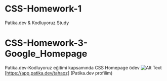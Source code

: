# CSS-Homework-1
Patika.dev &amp; Kodluyoruz Study
# CSS-Homework-3-Google_Homepage
Patika.dev-Kodluyoruz eğitimi kapsamında CSS Homepage ödev
![Alt Text](my_adventure.gif)
[https://app.patika.dev/tahaoz] (Patika.dev profilim)